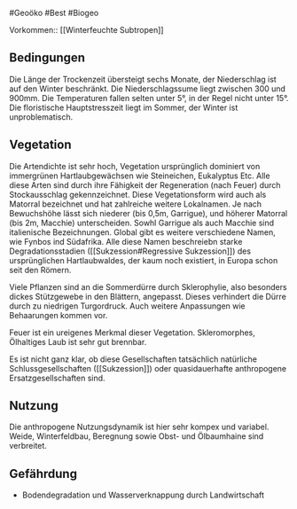 #Geoöko #Best #Biogeo


Vorkommen:: [[Winterfeuchte Subtropen]]

## Bedingungen

Die Länge der Trockenzeit übersteigt sechs Monate, der Niederschlag ist auf den Winter beschränkt. Die Niederschlagssume liegt zwischen 300 und 900mm. Die Temperaturen fallen selten unter 5°, in der Regel nicht unter 15°. Die floristische Hauptstresszeit liegt im Sommer, der Winter ist unproblematisch.

## Vegetation

Die Artendichte ist sehr hoch, Vegetation ursprünglich dominiert von immergrünen Hartlaubgewächsen wie Steineichen, Eukalyptus Etc. Alle diese Arten sind durch ihre Fähigkeit der Regeneration (nach Feuer) durch Stockausschlag gekennzeichnet. Diese Vegetationsform wird auch als Matorral bezeichnet und hat zahlreiche weitere Lokalnamen. Je nach Bewuchshöhe lässt sich niederer (bis 0,5m, Garrigue), und höherer Matorral (bis 2m, Macchie) unterscheiden. Sowhl Garrigue als auch Macchie sind italienische Bezeichnungen. Global gibt es weitere verschiedene Namen, wie Fynbos ind Südafrika. Alle diese Namen beschreiebn starke Degradationsstadien ([[Sukzession#Regressive Sukzession]]) des ursprünglichen Hartlaubwaldes, der kaum noch existiert, in Europa schon seit den Römern.

Viele Pflanzen sind an die Sommerdürre durch Sklerophylie, also besonders dickes Stützgewebe in den Blättern, angepasst. Dieses verhindert die Dürre durch zu niedrigen Turgordruck. Auch weitere Anpassungen wie Behaarungen kommen vor.

Feuer ist ein ureigenes Merkmal dieser Vegetation. Skleromorphes, Ölhaltiges Laub ist sehr gut brennbar.

Es ist nicht ganz klar, ob diese Gesellschaften tatsächlich natürliche Schlussgesellschaften ([[Sukzession]]) oder quasidauerhafte anthropogene Ersatzgesellschaften sind. 

## Nutzung

Die anthropogene Nutzungsdynamik ist hier sehr kompex und variabel. Weide, Winterfeldbau, Beregnung sowie Obst- und Ölbaumhaine sind verbreitet.

## Gefährdung

- Bodendegradation und Wasserverknappung durch Landwirtschaft

